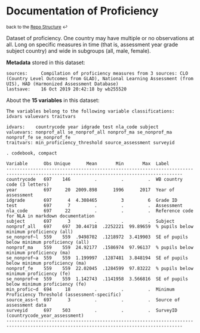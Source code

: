 
Documentation of Proficiency
=====================================================================

<sup>back to the [Repo Structure](https://github.com/worldbank/LearningPoverty/blob/master/00_documentation/002_repo_structure/Repo_Structure.md) :leftwards_arrow_with_hook:</sup>

Dataset of proficiency. One country may have multiple or no observations at all. Long on specific measures in time (that is, assessment year grade subject country) and wide in subgroups (all, male, female).

**Metadata** stored in this dataset:

~~~~
sources:     Compilation of proficiency measures from 3 sources: CLO (Country Level Outcomes from GLAD), National Learning Assessment (from UIS), HAD (Harmonized Assessment Database)
lastsave:    16 Oct 2019 20:42:18 by wb255520
~~~~


About the **15 variables** in this dataset:

~~~~
The variables belong to the following variable classifications:
idvars valuevars traitvars

idvars:    countrycode year idgrade test nla_code subject
valuevars: nonprof_all se_nonprof_all nonprof_ma se_nonprof_ma nonprof_fe se_nonprof_fe
traitvars: min_proficiency_threshold source_assessment surveyid

. codebook, compact

Variable      Obs Unique      Mean       Min       Max  Label
----------------------------------------------------------------------------------------------------------------------------------------
countrycode   697    146         .         .         .  WB country code (3 letters)
year          697     20  2009.898      1996      2017  Year of assessment
idgrade       697      4  4.308465         3         6  Grade ID
test          697      7         .         .         .  Assessment
nla_code      697     22         .         .         .  Reference code for NLA in markdown documentation
subject       697      3         .         .         .  Subject
nonprof_all   697    697  30.44718  .2252221  99.89659  % pupils below minimum proficiency (all)
se_nonprof~l  559    559  .9498702  .1218972  3.419903  SE of pupils below minimum proficiency (all)
nonprof_ma    559    559  24.92177  .1586974  97.96137  % pupils below minimum proficiency (ma)
se_nonprof~a  559    559  1.199997  .1287481  3.848194  SE of pupils below minimum proficiency (ma)
nonprof_fe    559    559  22.02045  .1284599  97.83222  % pupils below minimum proficiency (fe)
se_nonprof~e  559    559  1.142743  .1141958  3.566816  SE of pupils below minimum proficiency (fe)
min_profic~d  694     18         .         .         .  Minimum Proficiency Threshold (assessment-specific)
source_ass~t  697      3         .         .         .  Source of assessment data
surveyid      697    503         .         .         .  SurveyID (countrycode_year_assessment)
----------------------------------------------------------------------------------------------------------------------------------------

~~~~
